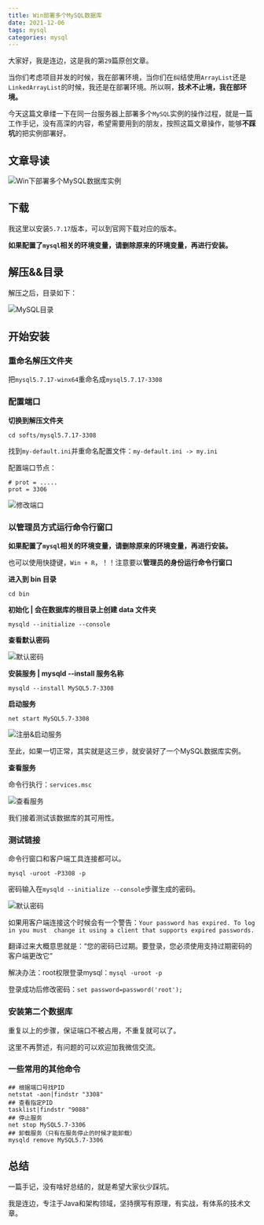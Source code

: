 ```yaml
---
title: Win部署多个MySQL数据库
date: 2021-12-06
tags: mysql
categories: mysql
---
```


大家好，我是连边，这是我的第`29`篇原创文章。

当你们考虑项目并发的时候，我在部署环境，当你们在纠结使用`ArrayList`还是`LinkedArrayList`的时候，我还是在部署环境。所以啊，**技术不止境，我在部环境。**

今天这篇文章缕一下在同一台服务器上部署多个`MySQL`实例的操作过程，就是一篇工作手记，没有高深的内容，希望需要用到的朋友，按照这篇文章操作，能够**不踩坑**的把实例部署好。



## 文章导读

![Win下部署多个MySQL数据库实例](http://mkstatic.lianbian.net/202112062123673.png)



## 下载

我这里以安装`5.7.17`版本，可以到官网下载对应的版本。

**如果配置了`mysql`相关的环境变量，请删除原来的环境变量，再进行安装。**



## 解压&&目录

解压之后，目录如下：

![MySQL目录](http://mkstatic.lianbian.net/202112061915202.png)



## 开始安装

### 重命名解压文件夹

把`mysql5.7.17-winx64`重命名成`mysql5.7.17-3308`

### 配置端口

**切换到解压文件夹**

```shell
cd softs/mysql5.7.17-3308
```

找到`my-default.ini`并重命名配置文件：`my-default.ini -> my.ini`

配置端口节点：

```shell
# prot = .....
prot = 3306
```

![修改端口](http://mkstatic.lianbian.net/202112061946359.png)

### 以**管理员**方式运行命令行窗口

**如果配置了`mysql`相关的环境变量，请删除原来的环境变量，再进行安装。**

也可以使用快捷键，`Win + R`，！！注意要以**管理员的身份运行命令行窗口**

**进入到 bin 目录**

`cd bin`

**初始化 | 会在数据库的根目录上创建 data 文件夹**

`mysqld --initialize --console`

**查看默认密码**

![默认密码](http://mkstatic.lianbian.net/202112061950528.png)

**安装服务 | mysqld --install 服务名称**

`mysqld --install MySQL5.7-3308`

**启动服务**

`net start MySQL5.7-3308`

![注册&启动服务](http://mkstatic.lianbian.net/202112061958557.png)

至此，如果一切正常，其实就是这三步，就安装好了一个MySQL数据库实例。

**查看服务**

命令行执行：`services.msc`

![查看服务](http://mkstatic.lianbian.net/202112062015514.png)

我们接着测试该数据库的其可用性。



### 测试链接

命令行窗口和客户端工具连接都可以。

`mysql -uroot -P3308 -p`

密码输入在`mysqld --initialize --console`步骤生成的密码。

![默认密码](http://mkstatic.lianbian.net/202112062117241.png)

如果用客户端连接这个时候会有一个警告：`Your password has expired. To log in you must  change it using a client that supports expired passwords.`

翻译过来大概意思就是：“您的密码已过期。要登录，您必须使用支持过期密码的客户端更改它”

解决办法：root权限登录mysql：`mysql -uroot -p`

登录成功后修改密码：`set password=password('root');`

### 安装第二个数据库

重复以上的步骤，保证端口不被占用，不重复就可以了。

这里不再赘述，有问题的可以欢迎加我微信交流。

### 一些常用的其他命令

```shell
## 根据端口号找PID
netstat -aon|findstr "3308"
## 查看指定PID
tasklist|findstr "9088"
## 停止服务
net stop MySQL5.7-3306
## 卸载服务（只有在服务停止的时候才能卸载）
mysqld remove MySQL5.7-3306
```



## 总结

一篇手记，没有啥好总结的，就是希望大家伙少踩坑。

我是连边，专注于Java和架构领域，坚持撰写有原理，有实战，有体系的技术文章。